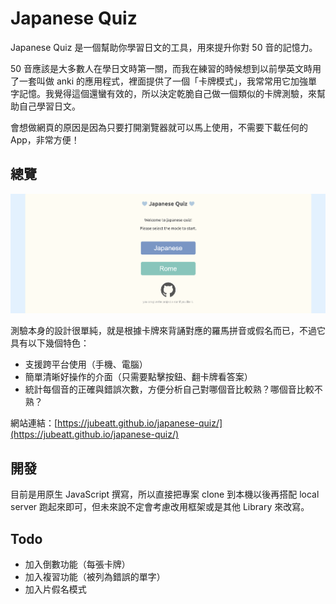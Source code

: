# Japanese Quiz

Japanese Quiz 是一個幫助你學習日文的工具，用來提升你對 50 音的記憶力。

50 音應該是大多數人在學日文時第一關，而我在練習的時候想到以前學英文時用了一套叫做 anki 的應用程式，裡面提供了一個「卡牌模式」，我常常用它加強單字記憶。我覺得這個還蠻有效的，所以決定乾脆自己做一個類似的卡牌測驗，來幫助自己學習日文。

會想做網頁的原因是因為只要打開瀏覽器就可以馬上使用，不需要下載任何的 App，非常方便！

## 總覽

![scrrenshot](images/sceenshot.png)

測驗本身的設計很單純，就是根據卡牌來背誦對應的羅馬拼音或假名而已，不過它具有以下幾個特色：

- 支援跨平台使用（手機、電腦）
- 簡單清晰好操作的介面（只需要點擊按鈕、翻卡牌看答案）
- 統計每個音的正確與錯誤次數，方便分析自己對哪個音比較熟？哪個音比較不熟？

網站連結：[https://jubeatt.github.io/japanese-quiz/](https://jubeatt.github.io/japanese-quiz/)

## 開發

目前是用原生 JavaScript 撰寫，所以直接把專案 clone 到本機以後再搭配 local server 跑起來即可，但未來說不定會考慮改用框架或是其他 Library 來改寫。

## Todo

- 加入倒數功能（每張卡牌）
- 加入複習功能（被列為錯誤的單字）
- 加入片假名模式
